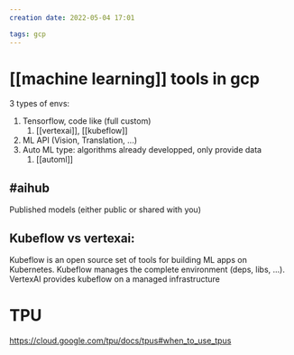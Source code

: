 ```yaml
---
creation date: 2022-05-04 17:01

tags: gcp
---
```


# [[machine learning]] tools in gcp

3 types of envs:
 1. Tensorflow, code like (full custom)
	 1. [[vertexai]], [[kubeflow]]
 2. ML API (Vision, Translation, ...)
 3. Auto ML type: algorithms already developped, only provide data
	 1. [[automl]]

## #aihub

Published models (either public or shared with you)

## Kubeflow vs vertexai:

Kubeflow is an open source set of tools for building ML apps on Kubernetes.
Kubeflow manages the complete environment (deps, libs, ...).
VertexAI provides kubeflow on a managed infrastructure

# TPU
https://cloud.google.com/tpu/docs/tpus#when_to_use_tpus
